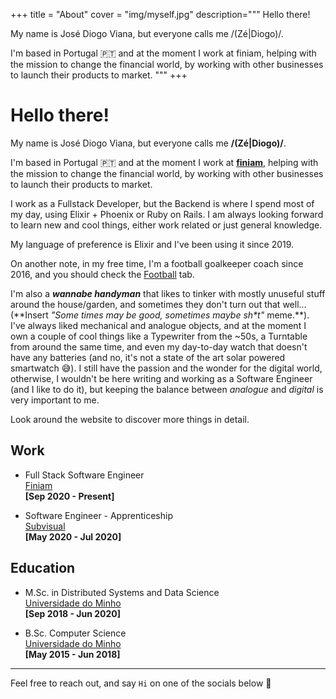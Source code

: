 +++
title = "About"
cover = "img/myself.jpg"
description="""
Hello there!

My name is José Diogo Viana, but everyone calls me /(Zé|Diogo)/.

I'm based in Portugal 🇵🇹 and at the moment I work at finiam, helping with the mission to change the financial world, by working with other businesses to launch their products to market.
"""
+++

# Hello there!

My name is José Diogo Viana, but everyone calls me **/(Zé|Diogo)/**.

I'm based in Portugal 🇵🇹 and at the moment I work at **[finiam](https://finiam.com)**, helping with the mission to change the financial world, by working with other businesses to launch their products to market.

I work as a Fullstack Developer, but the Backend is where I spend most of my day, using Elixir + Phoenix or Ruby on Rails. I am always looking forward to learn new and cool things, either work related or just general knowledge.

My language of preference is Elixir and I've been using it since 2019.

On another note, in my free time, I'm a football goalkeeper coach since 2016, and you should check the [Football](/football) tab. 

I'm also a ***wannabe handyman*** that likes to tinker with mostly unuseful stuff around the house/garden, and sometimes they don't turn out that well... (\*\*Insert *"Some times may be good, sometimes maybe sh\*t"* meme.\*\*). I've always liked mechanical and analogue objects, and at the moment I own a couple of cool things like a Typewriter from the ~50s, a Turntable from around the same time, and even my day-to-day watch that doesn't have any batteries (and no, it's not a state of the art solar powered smartwatch 😅). I still have the passion and the wonder for the digital world, otherwise, I wouldn't be here writing and working as a Software Engineer (and I like to do it), but keeping the balance between *analogue* and *digital* is very important to me.

Look around the website to discover more things in detail.

## Work

- Full Stack Software Engineer \
[Finiam](https://finiam.com) \
**[Sep 2020 - Present]** 

- Software Engineer - Apprenticeship \
[Subvisual](https://subvisual.com/) \
**[May 2020 - Jul 2020]**

## Education

- M.Sc. in Distributed Systems and Data Science \
[Universidade do Minho](https://www.uminho.pt/EN) \
**[Sep 2018 - Jun 2020]**
 

- B.Sc. Computer Science \
[Universidade do Minho](https://www.uminho.pt/EN) \
**[May 2015 - Jun 2018]** 

--- 

Feel free to reach out, and say `Hi` on one of the socials below 👋
